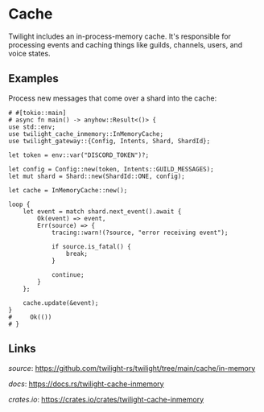 # Cache

Twilight includes an in-process-memory cache. It's responsible for processing
events and caching things like guilds, channels, users, and voice states.


## Examples

Process new messages that come over a shard into the cache:

```rust,no_run
# #[tokio::main]
# async fn main() -> anyhow::Result<()> {
use std::env;
use twilight_cache_inmemory::InMemoryCache;
use twilight_gateway::{Config, Intents, Shard, ShardId};

let token = env::var("DISCORD_TOKEN")?;

let config = Config::new(token, Intents::GUILD_MESSAGES);
let mut shard = Shard::new(ShardId::ONE, config);

let cache = InMemoryCache::new();

loop {
    let event = match shard.next_event().await {
        Ok(event) => event,
        Err(source) => {
            tracing::warn!(?source, "error receiving event");

            if source.is_fatal() {
                break;
            }

            continue;
        }
    };

    cache.update(&event);
}
#     Ok(())
# }
```

## Links

*source*: <https://github.com/twilight-rs/twilight/tree/main/cache/in-memory>

*docs*: <https://docs.rs/twilight-cache-inmemory>

*crates.io*: <https://crates.io/crates/twilight-cache-inmemory>
